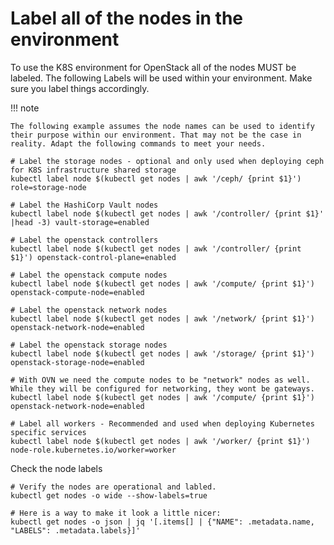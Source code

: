 # Label all of the nodes in the environment

To use the K8S environment for OpenStack all of the nodes MUST be labeled. The following Labels will be used within your environment.
Make sure you label things accordingly.

!!! note

    The following example assumes the node names can be used to identify their purpose within our environment. That may not be the case in reality. Adapt the following commands to meet your needs.

``` shell
# Label the storage nodes - optional and only used when deploying ceph for K8S infrastructure shared storage
kubectl label node $(kubectl get nodes | awk '/ceph/ {print $1}') role=storage-node

# Label the HashiCorp Vault nodes
kubectl label node $(kubectl get nodes | awk '/controller/ {print $1}' |head -3) vault-storage=enabled

# Label the openstack controllers
kubectl label node $(kubectl get nodes | awk '/controller/ {print $1}') openstack-control-plane=enabled

# Label the openstack compute nodes
kubectl label node $(kubectl get nodes | awk '/compute/ {print $1}') openstack-compute-node=enabled

# Label the openstack network nodes
kubectl label node $(kubectl get nodes | awk '/network/ {print $1}') openstack-network-node=enabled

# Label the openstack storage nodes
kubectl label node $(kubectl get nodes | awk '/storage/ {print $1}') openstack-storage-node=enabled

# With OVN we need the compute nodes to be "network" nodes as well. While they will be configured for networking, they wont be gateways.
kubectl label node $(kubectl get nodes | awk '/compute/ {print $1}') openstack-network-node=enabled

# Label all workers - Recommended and used when deploying Kubernetes specific services
kubectl label node $(kubectl get nodes | awk '/worker/ {print $1}')  node-role.kubernetes.io/worker=worker
```

Check the node labels

``` shell
# Verify the nodes are operational and labled.
kubectl get nodes -o wide --show-labels=true
```

``` shell
# Here is a way to make it look a little nicer:
kubectl get nodes -o json | jq '[.items[] | {"NAME": .metadata.name, "LABELS": .metadata.labels}]'
```
